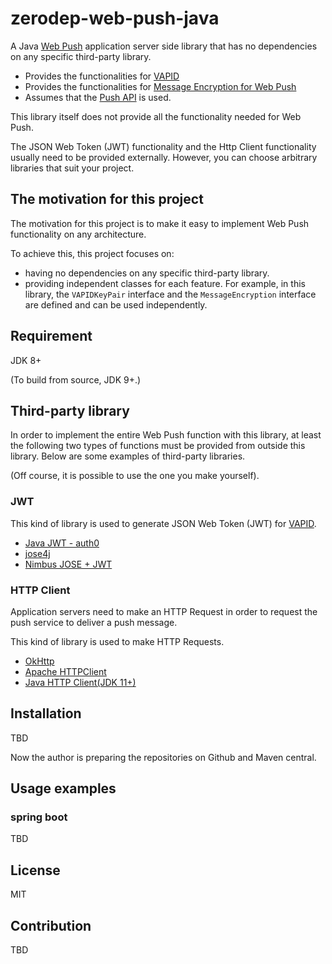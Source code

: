 # zerodep-web-push-java

A Java [Web Push](https://datatracker.ietf.org/doc/html/rfc8030) application server side library that has no dependencies on any specific third-party library.


- Provides the functionalities for [VAPID](https://datatracker.ietf.org/doc/html/rfc8292)
- Provides the functionalities for [Message Encryption for Web Push](https://datatracker.ietf.org/doc/html/rfc8291)
- Assumes that the [Push API](https://www.w3.org/TR/push-api/) is used.


This library itself does not provide all the functionality needed for Web Push.

The JSON Web Token (JWT) functionality and the Http Client functionality usually need to be provided externally.
However, you can choose arbitrary libraries that suit your project.

## The motivation for this project

The motivation for this project is to make it easy to implement Web Push functionality on any architecture.

To achieve this, this project focuses on:

- having no dependencies on any specific third-party library.
- providing independent classes for each feature. For example, in this library, the `VAPIDKeyPair` interface and the `MessageEncryption` interface are defined and can be used independently.


## Requirement

JDK 8+

(To build from source, JDK 9+.)

## Third-party library

In order to implement the entire Web Push function with this library, at least the following two types of functions must be provided from outside this library.
Below are some examples of third-party libraries.

(Off course, it is possible to use the one you make yourself).


### JWT

This kind of library is used to generate JSON Web Token (JWT) for [VAPID](https://datatracker.ietf.org/doc/html/rfc8292).

- [Java JWT - auth0](https://github.com/auth0/java-jwt)
- [jose4j](https://bitbucket.org/b_c/jose4j/wiki/Home)
- [Nimbus JOSE + JWT](https://connect2id.com/products/nimbus-jose-jwt)


### HTTP Client

Application servers need to make an HTTP Request in order to request the push service to deliver a push message.

This kind of library is used to make HTTP Requests.

- [OkHttp](https://square.github.io/okhttp/)
- [Apache HTTPClient](https://hc.apache.org/httpcomponents-client-5.1.x/)
- [Java HTTP Client(JDK 11+)](https://docs.oracle.com/en/java/javase/11/docs/api/java.net.http/java/net/http/HttpClient.html) 


## Installation

TBD 

Now the author is preparing the repositories on Github and Maven central.

## Usage examples

### spring boot

TBD

## License

MIT

## Contribution

TBD
